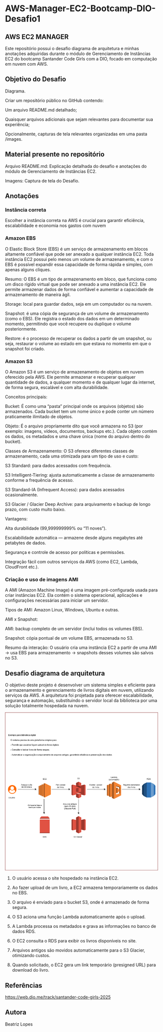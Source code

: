 # AWS-Manager-EC2-Bootcamp-DIO-Desafio1
## AWS EC2 MANAGER
Este repositório possui o desafio diagrama de arquitetura e minhas anotações adquiridas durante o módulo de Gerenciamento de Instâncias EC2 do bootcamp Santander Code Girls com a DIO, focado em computação em nuvem com AWS.

## Objetivo do Desafio

Diagrama.

Criar um repositório público no GitHub contendo: 

Um arquivo README.md detalhado;

Quaisquer arquivos adicionais que sejam relevantes para documentar sua experiência;

Opcionalmente, capturas de tela relevantes organizadas em uma pasta /images.

## Material presente no repositório
Arquivo README.md: Explicação detalhada do desafio e anotações do módulo de Gerenciamento de Instâncias EC2.

Imagens: Captura de tela do Desafio.

## Anotações
### Instância correta

Escolher a instância correta na AWS é crucial para garantir eficiência, escalabilidade e economia nos gastos com nuvem
  
### Amazon EBS
O Elastic Block Store (EBS) é um serviço de armazenamento em blocos altamente confiável que pode ser anexado a qualquer instância EC2. Toda instância EC2 possui pelo menos um volume de armazenamento, e com o EBS é possível expandir essa capacidade de forma rápida e simples, com apenas alguns cliques.

Resumo:
O EBS é um tipo de armazenamento em bloco, que funciona como um disco rígido virtual que pode ser anexado a uma instância EC2. Ele permite armazenar dados de forma confiável e aumentar a capacidade de armazenamento de maneira ágil.

Storage: local para guardar dados, seja em um computador ou na nuvem.

Snapshot: é uma cópia de segurança de um volume de armazenamento (como o EBS). Ele registra o estado dos dados em um determinado momento, permitindo que você recupere ou duplique o volume posteriormente.

Restore: é o processo de recuperar os dados a partir de um snapshot, ou seja, restaurar o volume ao estado em que estava no momento em que o snapshot foi criado.

### Amazon S3

O Amazon S3 é um serviço de armazenamento de objetos em nuvem oferecido pela AWS. Ele permite armazenar e recuperar qualquer quantidade de dados, a qualquer momento e de qualquer lugar da internet, de forma segura, escalável e com alta durabilidade.

Conceitos principais:

Bucket:
É como uma “pasta” principal onde os arquivos (objetos) são armazenados. Cada bucket tem um nome único e pode conter um número praticamente ilimitado de objetos.

Objeto:
É o arquivo propriamente dito que você armazena no S3 (por exemplo: imagens, vídeos, documentos, backups etc.). Cada objeto contém os dados, os metadados e uma chave única (nome do arquivo dentro do bucket).

Classes de Armazenamento:
O S3 oferece diferentes classes de armazenamento, cada uma otimizada para um tipo de uso e custo:

S3 Standard: para dados acessados com frequência.

S3 Intelligent-Tiering: ajusta automaticamente a classe de armazenamento conforme a frequência de acesso.

S3 Standard-IA (Infrequent Access): para dados acessados ocasionalmente.

S3 Glacier / Glacier Deep Archive: para arquivamento e backup de longo prazo, com custo muito baixo.

Vantagens:

Alta durabilidade (99,999999999% ou “11 noves”).

Escalabilidade automática — armazene desde alguns megabytes até petabytes de dados.

Segurança e controle de acesso por políticas e permissões.

Integração fácil com outros serviços da AWS (como EC2, Lambda, CloudFront etc.).

### Criação e uso de imagens AMI

A AMI (Amazon Machine Image) é uma imagem pré-configurada usada para criar instâncias EC2.
Ela contém o sistema operacional, aplicações e configurações necessárias para iniciar um servidor.

Tipos de AMI: Amazon Linux, Windows, Ubuntu e outras.

AMI x Snapshot:

AMI: backup completo de um servidor (inclui todos os volumes EBS).

Snapshot: cópia pontual de um volume EBS, armazenada no S3.

Resumo da interação:
O usuário cria uma instância EC2 a partir de uma AMI → usa EBS para armazenamento → snapshots desses volumes são salvos no S3.

## Desafio diagrama de arquitetura

O objetivo deste projeto é desenvolver um sistema simples e eficiente para o armazenamento e gerenciamento de livros digitais em nuvem, utilizando serviços da AWS.
A arquitetura foi projetada para oferecer escalabilidade, segurança e automação, substituindo o servidor local da biblioteca por uma solução totalmente hospedada na nuvem.

![Image Alt](https://github.com/beatrizzlopes/AWS-Manager-EC2-Bootcamp-DIO-Desafio1/blob/3bd3be6bae11f22235d84c5122af038e04ce78ce/imagens/Diagrama%20sem%20nome.drawio%20(4).png)

1. O usuário acessa o site hospedado na instância EC2.

2. Ao fazer upload de um livro, a EC2 armazena temporariamente os dados no EBS.

3. O arquivo é enviado para o bucket S3, onde é armazenado de forma segura.

4. O S3 aciona uma função Lambda automaticamente após o upload.

5. A Lambda processa os metadados e grava as informações no banco de dados RDS.

6. O EC2 consulta o RDS para exibir os livros disponíveis no site.

7. Arquivos antigos são movidos automaticamente para o S3 Glacier, otimizando custos.

8. Quando solicitado, o EC2 gera um link temporário (presigned URL) para download do livro.

## Referências
https://web.dio.me/track/santander-code-girls-2025

## Autora
Beatriz Lopes




